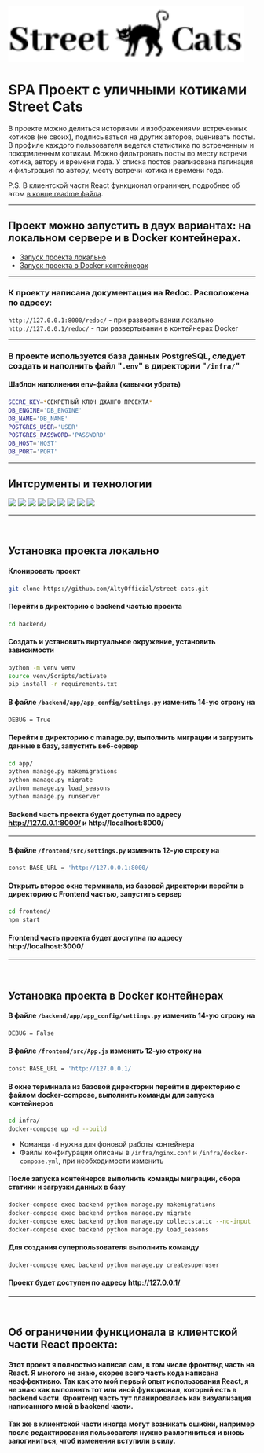 <a href="" target="blank"><img align="center" style="background-color-white;" src="https://raw.githubusercontent.com/AltyOfficial/street-cats/4a3e2f696f2c80833a01ba9a9fe2b66eef4792b2/backend/media/StreetCatsLogo.svg" alt="StreetCatsLogo" width="480" /></a>

# SPA Проект с уличными котиками Street Cats

В проекте можно делиться историями и изображениями встреченных котиков (не своих), подписываться на других авторов, оценивать посты. В профиле каждого пользователя ведется статистика по встреченным и покормленным котикам. Можно фильтровать посты по месту встречи котика, автору и времени года. У списка постов реализована пагинация и фильтрация по автору, месту встречи котика и времени года.

P.S. В клиентской части React функционал ограничен, подробнее об этом [в конце readme файла](#об-ограничении-функционала-в-клиентской-части-react-проекта). 

<hr>

## Проект можно запустить в двух вариантах: на локальном сервере и в Docker контейнерах.

- [Запуск проекта локально](#установка-проекта-локально)
- [Запуск проекта в Docker контейнерах](#установка-проекта-в-docker-контейнерах)

<hr>

### К проекту написана документация на Redoc. Расположена по адресу:

```http://127.0.0.1:8000/redoc/``` - при развертывании локально
<br>
```http://127.0.0.1/redoc/``` - при развертывании в контейнерах Docker

<hr>

### В проекте используется база данных PostgreSQL, следует создать и наполнить файл "```.env```" в директории "```/infra/```"

#### Шаблон наполнения env-файла (кавычки убрать)
```sh
SECRE_KEY=*СЕКРЕТНЫЙ КЛЮЧ ДЖАНГО ПРОЕКТА*
DB_ENGINE='DB_ENGINE'
DB_NAME='DB_NAME'
POSTGRES_USER='USER'
POSTGRES_PASSWORD='PASSWORD'
DB_HOST='HOST'
DB_PORT='PORT'
```

<hr>

## Интсрументы и технологии
![](https://img.shields.io/badge/python-3.11-blue)
![](https://img.shields.io/badge/django-4.1.5-yellowgreen)
![](https://img.shields.io/badge/django--rest--framework-3.14-important)
![](https://img.shields.io/badge/djoser-2.1.0-green)
![](https://img.shields.io/badge/gunicorn-20.1-%20%2320bdb0)
![](https://img.shields.io/badge/psycopg2--binary-2.9.5-%20%235220bd)
![](https://img.shields.io/badge/node-16.19.0-%20%23de45d9)
![](https://img.shields.io/badge/docker-20.10.22-%20%232a37a3)
![](https://img.shields.io/badge/nginx-1.23.3-%20%23a17828)

<hr>
<br>

## Установка проекта локально 
#### Клонировать проект
```sh
git clone https://github.com/AltyOfficial/street-cats.git
```
#### Перейти в директорию с backend частью проекта
```sh
cd backend/
```
#### Создать и установить виртуальное окружение, установить зависимости
```sh
python -m venv venv
source venv/Scripts/activate
pip install -r requirements.txt
```
#### В файле ```/backend/app/app_config/settings.py``` изменить 14-ую строку на
```sh
DEBUG = True
```
#### Перейти в директорию с manage.py, выполнить миграции и загрузить данные в базу, запустить веб-сервер
```sh
cd app/
python manage.py makemigrations
python manage.py migrate
python manage.py load_seasons
python manage.py runserver
```

#### Backend часть проекта будет доступна по адресу http://127.0.0.1:8000/ и http://localhost:8000/

<hr>

#### В файле ```/frontend/src/settings.py``` изменить 12-ую строку на
```sh
const BASE_URL = 'http://127.0.0.1:8000/
```

#### Открыть второе окно терминала, из базовой директории перейти в директорию с Frontend частью, запустить сервер
```sh
cd frontend/
npm start
```

#### Frontend часть проекта будет доступна по адресу http://localhost:3000/

<hr>
<br>

## Установка проекта в Docker контейнерах

#### В файле ```/backend/app/app_config/settings.py``` изменить 14-ую строку на
```sh
DEBUG = False
```

#### В файле ```/frontend/src/App.js``` изменить 12-ую строку на
```sh
const BASE_URL = 'http://127.0.0.1/
```

#### В окне терминала из базовой директории перейти в директорию с файлом docker-compose, выполнить команды для запуска контейнеров
```sh
cd infra/
docker-compose up -d --build
```
- Команда ```-d``` нужна для фоновой работы контейнера
- Файлы конфигурации описаны в ```/infra/nginx.conf``` и ```/infra/docker-compose.yml```, при необходимости изменить

#### После запуска контейнеров выполнить команды миграции, сбора статики и загрузки данных в базу
```sh
docker-compose exec backend python manage.py makemigrations
docker-compose exec backend python manage.py migrate
docker-compose exec backend python manage.py collectstatic --no-input
docker-compose exec backend python manage.py load_seasons
```
#### Для создания суперпользователя выполнить команду
```sh
docker-compose exec backend python manage.py createsuperuser
```

#### Проект будет доступен по адресу http://127.0.0.1/

<hr>
<br>

## Об ограничении функционала в клиентской части React проекта:

#### Этот проект я полностью написал сам, в том числе фронтенд часть на React. Я многого не знаю, скорее всего часть кода написана неэффективно. Так как это мой первый опыт использования React, я не знаю как выполнить тот или иной функционал, который есть в backend части. Фронтенд часть тут планировалась как визуализация написанного мной в backend части. 

#### Так же в клиентской части иногда могут возникать ошибки, например после редактирования пользователя нужно разлогиниться и вновь залогиниться, чтоб изменения вступили в силу.
